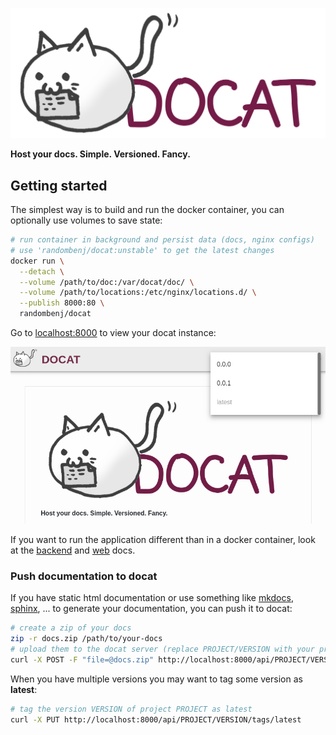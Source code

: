 ![docat](doc/assets/docat-teaser.png)

**Host your docs. Simple. Versioned. Fancy.**

## Getting started

The simplest way is to build and run the docker container,
you can optionally use volumes to save state:

```sh
# run container in background and persist data (docs, nginx configs)
# use 'randombenj/docat:unstable' to get the latest changes
docker run \
  --detach \
  --volume /path/to/doc:/var/docat/doc/ \
  --volume /path/to/locations:/etc/nginx/locations.d/ \
  --publish 8000:80 \
  randombenj/docat
```

Go to [localhost:8000](http://localhost:8000) to view your docat instance:

![docat screenshot](doc/assets/docat-screenshot.png)

If you want to run the application different than in a docker container, look at the
[backend](backend/README.md) and [web](web/README.md) docs.

### Push documentation to docat

If you have static html documentation or use something like
[mkdocs](https://www.mkdocs.org/), [sphinx](http://www.sphinx-doc.org/en/master/), ...
to generate your documentation, you can push it to docat:

```sh
# create a zip of your docs
zip -r docs.zip /path/to/your-docs
# upload them to the docat server (replace PROJECT/VERSION with your projectname and the version of the docs)
curl -X POST -F "file=@docs.zip" http://localhost:8000/api/PROJECT/VERSION
```

When you have multiple versions you may want to tag some version as **latest**:

```sh
# tag the version VERSION of project PROJECT as latest
curl -X PUT http://localhost:8000/api/PROJECT/VERSION/tags/latest
```
